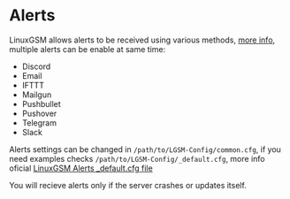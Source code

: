 # Alerts

LinuxGSM allows alerts to be received using various methods, [more info](https://docs.linuxgsm.com/alerts), multiple alerts can be enable at same time:

* Discord
* Email
* IFTTT
* Mailgun
* Pushbullet
* Pushover
* Telegram
* Slack

Alerts settings can be changed in `/path/to/LGSM-Config/common.cfg`, if you need examples checks `/path/to/LGSM-Config/_default.cfg`, more info oficial [LinuxGSM Alerts _default.cfg file](https://github.com/GameServerManagers/LinuxGSM/blob/master/lgsm/config-default/config-lgsm/sdtdserver/_default.cfg)

You will recieve alerts only if the server crashes or updates itself.
